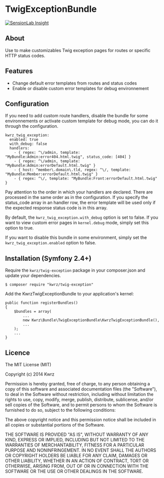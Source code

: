 TwigExceptionBundle
=============


[![SensionLab Insight](https://insight.sensiolabs.com/projects/17d6cbfb-07cc-491a-bb0e-5982fbaf9dc7/big.png)](https://insight.sensiolabs.com/projects/17d6cbfb-07cc-491a-bb0e-5982fbaf9dc7)

## About

Use to make customizables Twig exception pages for routes or specific HTTP status codes.

## Features

* Change default error templates from routes and status codes
* Enable or disable custom error templates for debug environnement

## Configuration

If you need to add custom route handlers, disable the bundle for some environnements or activate custom template for debug mode, you can do it through the configuration.

    kwrz_twig_exception:
      enabled: true
      with_debug: false
      handlers:
        - { regex: ^\/admin, template: "MyBundle:Admin:error404.html.twig", status_code: [404] }
        - { regex: ^\/admin, template: "MyBundle:Admin:errorDefault.html.twig" }
        - { host: ^member\.domain\.tld, regex: ^\/, template: "MyBundle:Member:errorDefault.html.twig" }
        - { regex: ^\/, template: "MyBundle:Front:errorDefault.html.twig" }

Pay attention to the order in which your handlers are declared. There are processed in the same order as in the configuration. If you specify the status_code array in an handler row, the error template will be used only if the expected response status code is in this array.

By default, the `kwrz_twig_exception.with_debug` option is set to false. If you want to view custom error pages in `kernel.debug` mode, simply set this option to true.

If you want to disable this bundle in some environment, simply set the `kwrz_twig_exception.enabled` option to false.

## Installation (Symfony 2.4+)

Require the `kwrz/twig-exception` package in your composer.json and update your dependencies.

    $ composer require "kwrz/twig-exception"

Add the KwrzTwigExceptionBundle to your application's kernel:

    public function registerBundles()
    {
        $bundles = array(
            ...
            new Kwrz\Bundle\TwigExceptionBundle\KwrzTwigExceptionBundle(),
            ...
        );
        ...
    }

## Licence

The MIT License (MIT)

Copyright (c) 2014 Kwrz

Permission is hereby granted, free of charge, to any person obtaining a copy
of this software and associated documentation files (the "Software"), to deal
in the Software without restriction, including without limitation the rights
to use, copy, modify, merge, publish, distribute, sublicense, and/or sell
copies of the Software, and to permit persons to whom the Software is
furnished to do so, subject to the following conditions:

The above copyright notice and this permission notice shall be included in all
copies or substantial portions of the Software.

THE SOFTWARE IS PROVIDED "AS IS", WITHOUT WARRANTY OF ANY KIND, EXPRESS OR
IMPLIED, INCLUDING BUT NOT LIMITED TO THE WARRANTIES OF MERCHANTABILITY,
FITNESS FOR A PARTICULAR PURPOSE AND NONINFRINGEMENT. IN NO EVENT SHALL THE
AUTHORS OR COPYRIGHT HOLDERS BE LIABLE FOR ANY CLAIM, DAMAGES OR OTHER
LIABILITY, WHETHER IN AN ACTION OF CONTRACT, TORT OR OTHERWISE, ARISING FROM,
OUT OF OR IN CONNECTION WITH THE SOFTWARE OR THE USE OR OTHER DEALINGS IN THE
SOFTWARE.
